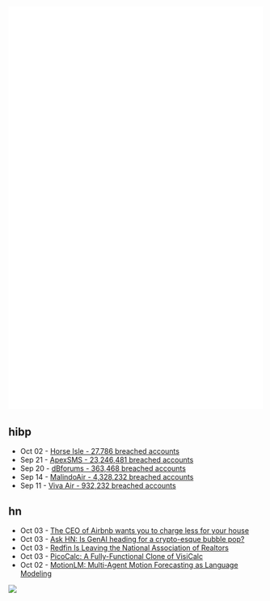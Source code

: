![Metrics](https://raw.githubusercontent.com/phixion/phixion/master/metrics.svg)

## hibp

<!--
for https://github.com/phixion/phixion/blob/main/.github/workflows/feeds.yml
-->
<!--START_SECTION:haveibeenpwnd-->
- Oct 02 - [Horse Isle - 27,786 breached accounts](https://haveibeenpwned.com/PwnedWebsites#HorseIsle)
- Sep 21 - [ApexSMS - 23,246,481 breached accounts](https://haveibeenpwned.com/PwnedWebsites#ApexSMS)
- Sep 20 - [dBforums - 363,468 breached accounts](https://haveibeenpwned.com/PwnedWebsites#dBforums)
- Sep 14 - [MalindoAir - 4,328,232 breached accounts](https://haveibeenpwned.com/PwnedWebsites#MalindoAir)
- Sep 11 - [Viva Air - 932,232 breached accounts](https://haveibeenpwned.com/PwnedWebsites#VivaAir)
<!--END_SECTION:haveibeenpwnd-->

## hn

<!--
for https://github.com/phixion/phixion/blob/main/.github/workflows/feeds.yml
-->
<!--START_SECTION:hn-->
- Oct 03 - [The CEO of Airbnb wants you to charge less for your house](https://www.businessinsider.com/airbnb-ceo-hosts-lower-prices-competitive-hotels-brian-chesky-2023-10)
- Oct 03 - [Ask HN: Is GenAI heading for a crypto-esque bubble pop?](https://news.ycombinator.com/item?id=37747040)
- Oct 03 - [Redfin Is Leaving the National Association of Realtors](https://www.redfin.com/news/redfin-is-leaving-nar/)
- Oct 03 - [PicoCalc: A Fully-Functional Clone of VisiCalc](https://www.lexaloffle.com/bbs/?tid=41739)
- Oct 02 - [MotionLM: Multi-Agent Motion Forecasting as Language Modeling](https://arxiv.org/abs/2309.16534)
<!--END_SECTION:hn-->

<!--
for https://yhype.me
-->
![](https://hit.yhype.me/github/profile?user_id=13013670)
